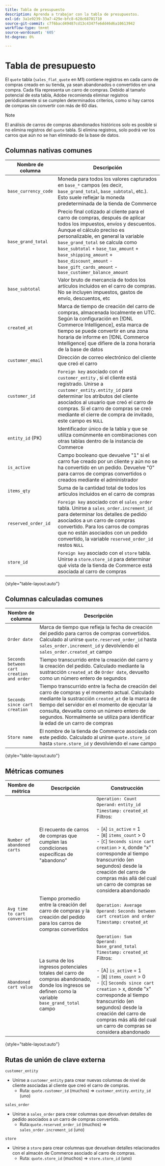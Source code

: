 ```yaml
---
title: Tabla de presupuesto
description: Aprenda a trabajar con la tabla de presupuestos.
exl-id: 3a1e9239-33a7-429e-bfc8-628c68701710
source-git-commit: c7f6bacd49487cd13c4347fe6dd46d6a10613942
workflow-type: tm+mt
source-wordcount: '605'
ht-degree: 0%

---
```


# Tabla de presupuesto

El `quote` tabla (`sales_flat_quote` en M1) contiene registros en cada carro de compras creado en su tienda, ya sean abandonados o convertidos en una compra. Cada fila representa un carro de compras. Debido al tamaño potencial de esta tabla, Adobe recomienda eliminar registros periódicamente si se cumplen determinados criterios, como si hay carros de compras sin convertir con más de 60 días.

>[!NOTE]
>
>El análisis de carros de compras abandonados históricos solo es posible si no elimina registros del `quote` tabla. Si elimina registros, solo podrá ver los carros que aún no se han eliminado de la base de datos.

## Columnas nativas comunes

| **Nombre de columna** | **Descripción** |
|---|---|
| `base_currency_code` | Moneda para todos los valores capturados en `base_*` campos (es decir, `base_grand_total`, `base_subtotal`, etc.). Esto suele reflejar la moneda predeterminada de la tienda de Commerce |
| `base_grand_total` | Precio final cotizado al cliente para el carro de compras, después de aplicar todos los impuestos, envíos y descuentos. Aunque el cálculo preciso es personalizable, en general la variable `base_grand_total` se calcula como `base_subtotal` + `base_tax_amount` + `base_shipping_amount` + `base_discount_amount` - `base_gift_cards_amount` - `base_customer_balance_amount` |
| `base_subtotal` | Valor bruto de mercancía de todos los artículos incluidos en el carro de compras. No se incluyen impuestos, gastos de envío, descuentos, etc |
| `created_at` | Marca de tiempo de creación del carro de compras, almacenada localmente en UTC. Según la configuración en [!DNL Commerce Intelligence], esta marca de tiempo se puede convertir en una zona horaria de informe en [!DNL Commerce Intelligence] que difiere de la zona horaria de la base de datos |
| `customer_email` | Dirección de correo electrónico del cliente que creó el carro |
| `customer_id` | `Foreign key` asociado con el `customer_entity` , si el cliente está registrado. Unirse a `customer_entity.entity_id` para determinar los atributos del cliente asociados al usuario que creó el carro de compras. Si el carro de compras se creó mediante el cierre de compra de invitado, este campo es `NULL` |
| `entity_id` (PK) | Identificador único de la tabla y que se utiliza comúnmente en combinaciones con otras tablas dentro de la instancia de Commerce |
| `is_active` | Campo booleano que devuelve &quot;1&quot; si el carro fue creado por un cliente y aún no se ha convertido en un pedido. Devuelve &quot;0&quot; para carros de compras convertidos o creados mediante el administrador |
| `items_qty` | Suma de la cantidad total de todos los artículos incluidos en el carro de compras |
| `reserved_order_id` | `Foreign key` asociado con el `sales_order` tabla. Unirse a `sales_order.increment_id` para determinar los detalles de pedido asociados a un carro de compras convertido. Para los carros de compras que no están asociados con un pedido convertido, la variable `reserved_order_id` restos `NULL` |
| `store_id` | `Foreign key` asociado con el `store` tabla. Unirse a `store`.`store_id` para determinar qué vista de la tienda de Commerce está asociada al carro de compras |

{style="table-layout:auto"}

## Columnas calculadas comunes

| **Nombre de columna** | **Descripción** |
|---|---|
| `Order date` | Marca de tiempo que refleja la fecha de creación del pedido para carros de compras convertidos. Calculado al unirse `quote.reserved_order_id` hasta `sales_order.increment_id` y devolviendo el `sales_order.created_at` campo |
| `Seconds between cart creation and order` | Tiempo transcurrido entre la creación del carro y la creación del pedido. Calculado mediante la sustracción `created_at` de `Order date`, devuelto como un número entero de segundos |
| `Seconds since cart creation` | Tiempo transcurrido entre la fecha de creación del carro de compras y el momento actual. Calculado mediante la sustracción `created_at` de la marca de tiempo del servidor en el momento de ejecutar la consulta, devuelta como un número entero de segundos. Normalmente se utiliza para identificar la edad de un carro de compras |
| `Store name` | El nombre de la tienda de Commerce asociada con este pedido. Calculado al unirse `quote.store_id` hasta `store.store_id` y devolviendo el `name` campo |

{style="table-layout:auto"}

## Métricas comunes

| **Nombre de métrica** | **Descripción** | **Construcción** |
|---|---|---|
| `Number of abandoned carts` | El recuento de carros de compras que cumplen las condiciones específicas de &quot;abandono&quot; | `Operation: Count`<br/>`Operand:` `entity_id`<br/>`Timestamp:` `created_at`<br/>Filtros:<br><br>- \[`A`\] `is_active` = 1<br>- \[`B`\] `items_count` > 0<br>- \[`C`\] `Seconds since cart creation` > x, donde &quot;x&quot; corresponde al tiempo transcurrido (en segundos) desde la creación del carro de compras más allá del cual un carro de compras se considera abandonado |
| `Avg time to cart conversion` | Tiempo promedio entre la creación del carro de compras y la creación del pedido para los carros de compras convertidos | `Operation: Average`<br>`Operand:` `Seconds between cart creation and order`<br>`Timestamp:` `created_at` |
| `Abandoned cart value` | La suma de los ingresos potenciales totales del carro de compras abandonado, donde los ingresos se definen como la variable `base_grand_total` campo | `Operation: Sum`<br>`Operand:` `base_grand_total`<br>`Timestamp:` `created_at`<br>Filtros:<br><br>- \[A\] `is_active` = 1<br>- \[`B`\] `items_count` > 0<br>- \[`C`\] `Seconds since cart creation` > x, donde &quot;x&quot; corresponde al tiempo transcurrido (en segundos) desde la creación del carro de compras más allá del cual un carro de compras se considera abandonado |

{style="table-layout:auto"}

## Rutas de unión de clave externa

`customer_entity`

* Unirse a `customer_entity` para crear nuevas columnas de nivel de cliente asociadas al cliente que creó el carro de compras.
   * Ruta: `quote.customer_id` (muchos) => `customer_entity.entity_id` (uno)

`sales_order`

* Unirse a `sales_order` para crear columnas que devuelvan detalles de pedido asociados a un carro de compras convertido.
   * Ruta:`quote.reserved_order_id` (muchos) => `sales_order.increment_id` (uno)

`store`

* Unirse a `store` para crear columnas que devuelvan detalles relacionados con el almacén de Commerce asociado al carro de compras.
   * Ruta: `quote.store_id` (muchos) => `store.store_id` (uno)

